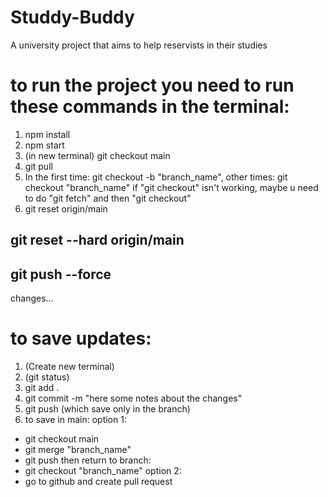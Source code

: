 # Studdy-Buddy
A university project that aims to help reservists in their studies

# to run the project you need to run these commands in the terminal:

1. npm install
2. npm start
3. (in new terminal) git checkout main
4. git pull
5. In the first time: git checkout -b "branch_name", other times: git checkout "branch_name"
if "git checkout" isn't working, maybe u need to do "git fetch" and then "git checkout"
6. git reset origin/main


## git reset --hard origin/main
## git push --force



changes...

# to save updates:

1. (Create new terminal)
2. (git status)
3. git add .
4. git commit -m "here some notes about the changes"
5. git push (which save only in the branch)
6. to save in main: 
  option 1:
  - git checkout main
  - git merge "branch_name"
  - git push
  then return to branch:
  - git checkout "branch_name"
  option 2: 
  - go to github and create pull request
